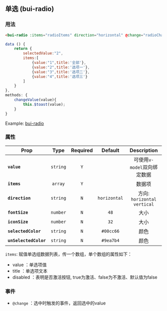 ## 单选 (bui-radio)

### 用法

```html
<bui-radio :items="radioItems" direction="horizontal" @change="radioChange" ></bui-radio>
```

```javascript
data () {
    return {
        selectedValue:"2",
        items:[
            {value:"1",title:'全部'},
            {value:"2",title:'选项一'},
            {value:"3",title:'选项二'},
            {value:"4",title:'选项三'}
        ]
    }
},
methods: {
    changeValue(value){
        this.$toast(value);
    }
}

```
Example: [bui-radio](https://github.com/bingo-oss/bui-weex-sample/blob/master/src/views/example/radio-demo.vue)


### 属性

| Prop | Type | Required | Default | Description |
| ---- |:----:|:---:|:-------:| :----------:|
| **`value`** | `string` | `Y` |  | 可使用`v-model`双向绑定数据 |
| **`items`** | `array` | `Y` |  | 数据项|
| **`direction `** | `string` | `N` | `horizontal` | 方向: `horizontal vertical` |
| **`fontSize`** | `number` | `N` | `48` | 大小 |
| **`iconSize`** | `number` | `N` | `32` | 大小 |
| **`selectedColor`** | `string` | `N` | `#00cc66` | 颜色 |
| **`unSelectedColor`** | `string` | `N` | `#9ea7b4` | 颜色 |

`items`: 赋值单选组数据列表，传一个数组，单个数组的属性如下：
  * value ：单选项值
  * title ：单选项文本
  * disabled ：表明是否激活按钮, true为激活、false为不激活、默认值为false

### 事件

* `@change` ：选中时触发的事件，返回选中的value